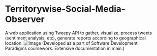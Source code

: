 # Territorywise-Social-Media-Observer

A web application using Tweepy API to gather, visualize, process tweets (sentiment analysis, etc), generate reports according to geographical location. 
![image](https://user-images.githubusercontent.com/48850488/196702073-96f1db53-0b8e-4543-81e2-5cb24e9dd84d.png)
(Developed as a part of Software Development Paradigms coursework. Extensive documentation in main.)
